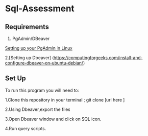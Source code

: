 # Sql-Assessment

## Requirements
1. PgAdmin/DBeaver 

[Setting up your PgAdmin in Linux](https://www.how2shout.com/linux/how-to-install-pgadmin-4-on-ubuntu-20-04-lts-linux/)

2.[Setting up Dbeaver]
(https://computingforgeeks.com/install-and-configure-dbeaver-on-ubuntu-debian/)


## Set Up
To run this program you will need to:

1.Clone this repository in your terminal ; git clone [url here ]

2.Using Dbeaver,export the files

3.Open Dbeaver window and click on SQL icon.

4.Run query scripts.





